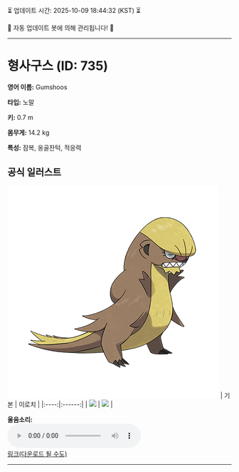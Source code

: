 
⏳ 업데이트 시간: 2025-10-09 18:44:32 (KST) ⏳

🤖 자동 업데이트 봇에 의해 관리됩니다! 🤖

---

# 형사구스 (ID: 735)
**영어 이름:** Gumshoos

**타입:** 노말

**키:** 0.7 m

**몸무게:** 14.2 kg

**특성:** 잠복, 옹골찬턱, 적응력

## 공식 일러스트
![](https://raw.githubusercontent.com/PokeAPI/sprites/master/sprites/pokemon/other/official-artwork/735.png)
| 기본 | 이로치 |
|:----:|:------:|
| <img src="http://play.pokemonshowdown.com/sprites/ani/gumshoos.gif" width="200"> | <img src="http://play.pokemonshowdown.com/sprites/ani-shiny/gumshoos.gif" width="200"> |

**울음소리:**<br><audio controls src="https://raw.githubusercontent.com/PokeAPI/cries/main/cries/pokemon/latest/735.ogg"></audio><br> [링크(다운로드 될 수도)](https://raw.githubusercontent.com/PokeAPI/cries/main/cries/pokemon/latest/735.ogg)


---
